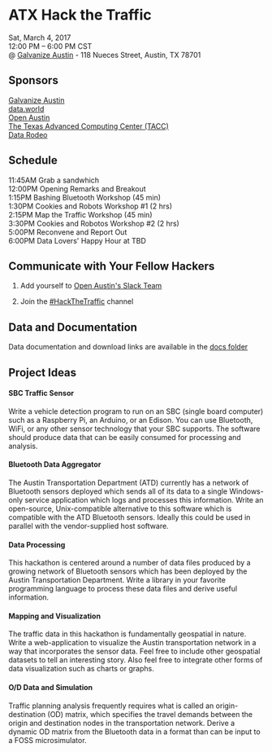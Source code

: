 # ATX Hack the Traffic

Sat, March 4, 2017  
12:00 PM – 6:00 PM CST  
@ [Galvanize Austin](http://www.galvanize.com/campuses/austin-2nd-street-district/) - 118 Nueces Street, Austin, TX 78701  

## Sponsors

[Galvanize Austin](http://www.galvanize.com/campuses/austin-2nd-street-district/)  
[data.world](http://data.world)  
[Open Austin](http://open-austin.org)  
[The Texas Advanced Computing Center (TACC)](http://tacc.utexas.edu)  
[Data Rodeo](http://datarodeo.org)  


## Schedule

11:45AM Grab a sandwhich  
12:00PM Opening Remarks and Breakout  
1:15PM Bashing Bluetooth Workshop (45 min)  
1:30PM Cookies and Robots Workshop #1 (2 hrs)  
2:15PM Map the Traffic Workshop (45 min)  
3:30PM Cookies and Robotos Workshop #2 (2 hrs)  
5:00PM Reconvene and Report Out  
6:00PM Data Lovers' Happy Hour at TBD

## Communicate with Your Fellow Hackers

1. Add yourself to [Open Austin's Slack Team](http://slack.open-austin.org)

2. Join the [#HackTheTraffic](https://open-austin.slack.com/messages/hackthetraffic/) channel

## Data and Documentation
Data documentation and download links are available in the [docs folder](https://github.com/cityofaustin/hack-the-traffic/tree/master/docs)

## Project Ideas

#### SBC Traffic Sensor

Write a vehicle detection program to run on an SBC (single board computer) such as a Raspberry Pi, an Arduino, or an Edison. You can use Bluetooth, WiFi, or any other sensor technology that your SBC supports. The software should produce data that can be easily consumed for processing and analysis.


#### Bluetooth Data Aggregator

The Austin Transportation Department (ATD) currently has a network of Bluetooth sensors deployed which sends all of its data to a single Windows-only service application which logs and processes this information. Write an open-source, Unix-compatible alternative to this software which is compatible with the ATD Bluetooth sensors. Ideally this could be used in parallel with the vendor-supplied host software.


#### Data Processing

This hackathon is centered around a number of data files produced by a growing network of Bluetooth sensors which has been deployed by the Austin Transportation Department. Write a library in your favorite programming language to process these data files and derive useful information.


#### Mapping and Visualization

The traffic data in this hackathon is fundamentally geospatial in nature. Write a web-application to visualize the Austin transportation network in a way that incorporates the sensor data. Feel free to include other geospatial datasets to tell an interesting story. Also feel free to integrate other forms of data visualization such as charts or graphs.


#### O/D Data and Simulation

Traffic planning analysis frequently requires what is called an origin-destination (OD) matrix, which specifies the travel demands between the origin and destination nodes in the transportation network. Derive a dynamic OD matrix from the Bluetooth data in a format than can be input to a FOSS microsimulator.

